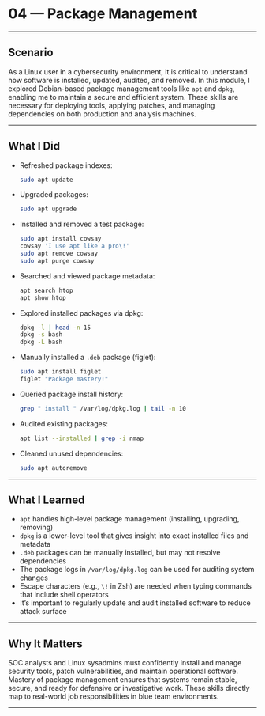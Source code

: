 # 04 — Package Management

---

## Scenario

As a Linux user in a cybersecurity environment, it is critical to understand how software is installed, updated, audited, and removed. In this module, I explored Debian-based package management tools like `apt` and `dpkg`, enabling me to maintain a secure and efficient system. These skills are necessary for deploying tools, applying patches, and managing dependencies on both production and analysis machines.

---

## What I Did

- Refreshed package indexes:
  ```zsh
  sudo apt update
  ```
- Upgraded packages:
  ```zsh
  sudo apt upgrade
  ```
- Installed and removed a test package:
  ```zsh
  sudo apt install cowsay
  cowsay 'I use apt like a pro\!'
  sudo apt remove cowsay
  sudo apt purge cowsay
  ```
- Searched and viewed package metadata:
  ```zsh
  apt search htop
  apt show htop
  ```
- Explored installed packages via dpkg:
  ```zsh
  dpkg -l | head -n 15
  dpkg -s bash
  dpkg -L bash
  ```
- Manually installed a `.deb` package (figlet):
  ```zsh
  sudo apt install figlet
  figlet "Package mastery!"
  ```
- Queried package install history:
  ```zsh
  grep " install " /var/log/dpkg.log | tail -n 10
  ```
- Audited existing packages:
  ```zsh
  apt list --installed | grep -i nmap
  ```
- Cleaned unused dependencies:
  ```zsh
  sudo apt autoremove
  ```

---

## What I Learned

- `apt` handles high-level package management (installing, upgrading, removing)
- `dpkg` is a lower-level tool that gives insight into exact installed files and metadata
- `.deb` packages can be manually installed, but may not resolve dependencies
- The package logs in `/var/log/dpkg.log` can be used for auditing system changes
- Escape characters (e.g., `\!` in Zsh) are needed when typing commands that include shell operators
- It’s important to regularly update and audit installed software to reduce attack surface

---

## Why It Matters

SOC analysts and Linux sysadmins must confidently install and manage security tools, patch vulnerabilities, and maintain operational software. Mastery of package management ensures that systems remain stable, secure, and ready for defensive or investigative work. These skills directly map to real-world job responsibilities in blue team environments.

---

